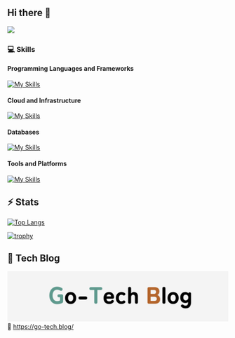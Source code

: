 ## Hi there 👋

<!-- Qiita Badge --> <!-- Vier Counter -->

![](https://komarev.com/ghpvc/?username=daiki510)

### 💻 Skills

#### Programming Languages and Frameworks

[![My Skills](https://skillicons.dev/icons?i=ts,js,nodejs,nestjs,nextjs,react,graphql,express,jest,bun,ruby,rails,php,laravel,python&theme=light)](https://skillicons.dev)

#### Cloud and Infrastructure

[![My Skills](https://skillicons.dev/icons?i=aws,gcp,firebase,terraform,apollo,vercel&theme=light)](https://skillicons.dev)

#### Databases

[![My Skills](https://skillicons.dev/icons?i=mysql,postgres,dynamodb,sqlite,redis&theme=light)](https://skillicons.dev)

#### Tools and Platforms

[![My Skills](https://skillicons.dev/icons?i=npm,yarn,git,github,githubactions,vscode,notion,apple&theme=light)](https://skillicons.dev)

## ⚡️ Stats

[![Top Langs](https://github-readme-stats.vercel.app/api/top-langs/?username=daiki510&layout=compact&theme=onedark)](https://github.com/anuraghazra/github-readme-stats)

[![trophy](https://github-profile-trophy.vercel.app/?username=daiki510&theme=onedark&row=1&column=6)](https://github.com/daiki510/github-profile-trophy)

## 📝 Tech Blog

[![go-tech.blog](blog-image.png)](https://go-tech.blog)
🔗 https://go-tech.blog/
